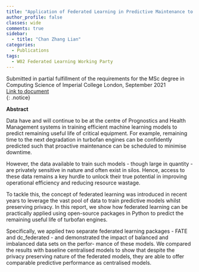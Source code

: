 ```yaml
---
title: "Application of Federated Learning in Predictive Maintenance to Predict Remaining Useful Life"
author_profile: false 
classes: wide
comments: true
sidebar:
  - title: "Chan Zhang Lian"
categories:
  - Publications
tags:
  - W02 Federated Learning Working Party
---
```


Submitted in partial fulfillment of the requirements for the MSc degree in Computing Science of Imperial College London, September 2021<br>
[Link to document](https://github.com/IFoADataScienceResearch/IFoADataScienceResearch.github.io/blob/master/assets/pdfs/FL_predictive_maintenance.pdf)<br>
{: .notice}

<b> Abstract </b>

Data have and will continue to be at the centre of Prognostics and Health Management systems in training efficient machine learning models to predict remaining useful life of critical equipment. For example, remaining time to the next degradation in turbofan engines can be confidently predicted such that proactive maintenance can be scheduled to minimise downtime.

However, the data available to train such models - though large in quantity - are privately sensitive in nature and often exist in silos. Hence, access to these data remains a key hurdle to unlock their true potential in improving operational efficiency and reducing resource wastage.

To tackle this, the concept of federated learning was introduced in recent years to leverage the vast pool of data to train predictive models whilst preserving privacy. In this report, we show how federated learning can be practically applied using open-source packages in Python to predict the remaining useful life of turbofan engines.

Specifically, we applied two separate federated learning packages - FATE and dc_federated - and demonstrated the impact of balanced and imbalanced data sets on the perfor- mance of these models. We compared the results with baseline centralised models
to show that despite the privacy preserving nature of the federated models, they are able to offer comparable predictive performance as centralised models.
